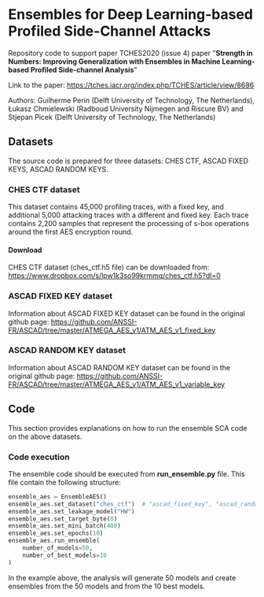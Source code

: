# Ensembles for Deep Learning-based Profiled Side-Channel Attacks
Repository code to support paper TCHES2020 (issue 4) paper "__Strength in Numbers: Improving Generalization with Ensembles in Machine Learning-based Profiled Side-channel Analysis__"

Link to the paper: https://tches.iacr.org/index.php/TCHES/article/view/8686

Authors: Guilherme Perin (Delft University of Technology, The Netherlands), Łukasz Chmielewski (Radboud University Nijmegen and Riscure BV) and Stjepan Picek (Delft University of Technology, The Netherlands)

## Datasets ##
The source code is prepared for three datasets: CHES CTF, ASCAD FIXED KEYS, ASCAD RANDOM KEYS.

### CHES CTF dataset ###
This dataset contains 45,000 profiling traces, with a fixed key, and additional 5,000 attacking traces with a different and fixed key. Each trace contains 2,200 samples that represent the processing of s-box operations around the first AES encryption round.

#### Download ####
CHES CTF dataset (ches_ctf.h5 file) can be downloaded from: https://www.dropbox.com/s/lpw1k3so99krmmq/ches_ctf.h5?dl=0

### ASCAD FIXED KEY dataset ###
Information about ASCAD FIXED KEY dataset can be found in the original github page: https://github.com/ANSSI-FR/ASCAD/tree/master/ATMEGA_AES_v1/ATM_AES_v1_fixed_key


### ASCAD RANDOM KEY dataset ###
Information about ASCAD RANDOM KEY dataset can be found in the original github page: https://github.com/ANSSI-FR/ASCAD/tree/master/ATMEGA_AES_v1/ATM_AES_v1_variable_key

## Code ##

This section provides explanations on how to run the ensemble SCA code on the above datasets.

### Code execution ###

The ensemble code should be executed from __run_ensemble.py__ file. This file contain the following structure:

```python
ensemble_aes = EnsembleAES()
ensemble_aes.set_dataset("ches_ctf")  # "ascad_fixed_key", "ascad_random_key" or "ches_ctf"
ensemble_aes.set_leakage_model("HW")
ensemble_aes.set_target_byte(0)
ensemble_aes.set_mini_batch(400)
ensemble_aes.set_epochs(10)
ensemble_aes.run_ensemble(
    number_of_models=50,
    number_of_best_models=10
)
```

In the example above, the analysis will generate 50 models and create ensembles from the 50 models and from the 10 best models.
